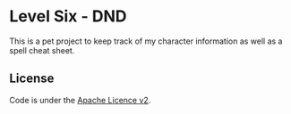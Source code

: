 # Level Six - DND

This is a pet project to keep track of my character information as well as a spell cheat sheet.

## License

Code is under the [Apache Licence v2](https://www.apache.org/licenses/LICENSE-2.0.txt).
